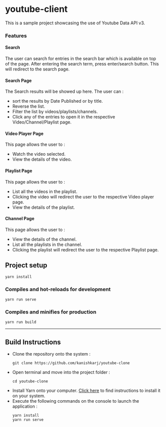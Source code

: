 # youtube-client

This is a sample project showcasing the use of Youtube Data API v3. 

### Features

#### Search

The user can search for entries in the search bar which is available on top of the page. After entering the search term, press enter/search button. This will redirect to the search page.

#### Search Page

The Search results will be showed up here. The user can :
* sort the results by Date Published or by title.
* Reverse the list.
* Filter the list by videos/playlists/channels.
* Click any of the entries to open it in the respective Video/Channel/Playlist page.

#### Video Player Page

This page allows the user to :
* Watch the video selected.
* View the details of the video.

#### Playlist Page

This page allows the user to :
* List all the videos in the playlist.
* Clicking the video will redirect the user to the respective Video player page.
* View the details of the playlist.

#### Channel Page

This page allows the user to :
* View the details of the channel.
* List all the playlists in the channel.
* Clicking the playlist will redirect the user to the respective Playlist page.


## Project setup
```
yarn install
```

### Compiles and hot-reloads for development
```
yarn run serve
```

### Compiles and minifies for production
```
yarn run build
```

---------------------------------------------------------

## Build Instructions

* Clone the repository onto the system :
    ```shell
    git clone https://github.com/kanishkarj/youtube-clone
    ```
* Open terminal and move into the project folder :
    ```shell
    cd youtube-clone
    ```
* Install Yarn onto your computer. [Click here](https://yarnpkg.com/lang/en/docs/install/#debian-stable) to find instructions to install it on your system.
* Execute the following commands on the console to launch the application :
    ```shell
    yarn install
    yarn run serve
    ```


